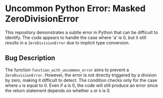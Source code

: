 # Uncommon Python Error: Masked ZeroDivisionError

This repository demonstrates a subtle error in Python that can be difficult to identify. The code appears to handle the case where 'a' is 0, but it still results in a `ZeroDivisionError` due to implicit type conversion.

## Bug Description

The function `function_with_uncommon_error` aims to prevent a `ZeroDivisionError`. However, the error is not directly triggered by a division by zero, making it difficult to detect. The condition checks only for the case where `a` is equal to 0. Even if a is 0, the code will still produce an error since the return statement depends on whether `a` or `b` is 0.